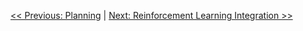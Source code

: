 [<< Previous: Planning](planning.md) | [Next: Reinforcement Learning Integration >>](rl-integration.md)
